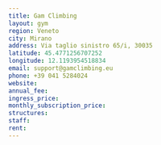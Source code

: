 ```yaml
---
title: Gam Climbing
layout: gym
region: Veneto
city: Mirano
address: Via taglio sinistro 65/i, 30035 
latitude: 45.4771256707252
longitude: 12.1193954518834
email: support@gamclimbing.eu
phone: +39 041 5284024
website: 
annual_fee: 
ingress_price: 
monthly_subscription_price: 
structures: 
staff: 
rent: 
---
```


